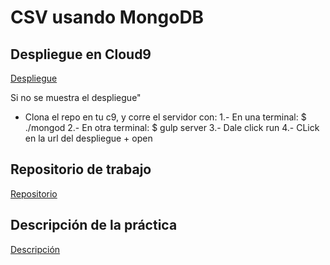 # CSV usando MongoDB

## Despliegue en Cloud9

[Despliegue](https://mongodb-mongoose-csv-ajyanreyu-1.c9users.io)  

Si no se muestra el despliegue"
- Clona el repo en tu c9, y corre el servidor con:
      1.- En una terminal:    $ ./mongod
      2.- En otra terminal:   $ gulp server
      3.- Dale click run
      4.- CLick en la url del despliegue + open


## Repositorio de trabajo  

[Repositorio](https://github.com/ajyanreyu/mongodb-mongoose-csv-norberto_albano)  


## Descripción de la práctica  

[Descripción](https://campusvirtual.ull.es/1516/mod/page/view.php?id=191191)